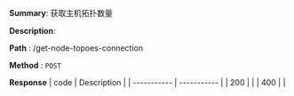 **Summary**: 获取主机拓扑数量

**Description**:

**Path** : /get-node-topoes-connection

**Method** : `POST`

**Response**
| code      | Description |
| ----------- | ----------- |
|  200   |       |
|  400   |       |

